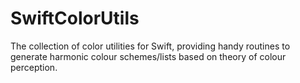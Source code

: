 # SwiftColorUtils
The collection of color utilities for Swift, providing handy routines to generate harmonic colour schemes/lists based on theory of colour perception.
